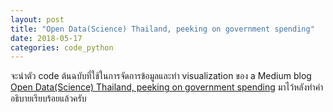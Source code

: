 ```yaml
---
layout: post
title: "Open Data(Science) Thailand, peeking on government spending"
date: 2018-05-17
categories: code_python
---
```


จะนำตัว code ต้นฉบับที่ใช้ในการจัดการข้อมูลและทำ visualization ของ a Medium blog [Open Data(Science) Thailand, peeking on government spending](https://medium.com/@chatdanailumdee/open-data-science-thailand-peeking-on-government-spending-f07d7fc1b4d8) มาไว้หลังทำคำอธิบายเรียบร้อยแล้วครับ
